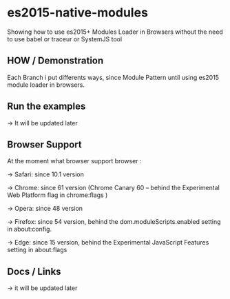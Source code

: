 # es2015-native-modules
Showing how to use es2015+ Modules Loader in Browsers without the need to use babel or traceur or SystemJS tool


## HOW /  Demonstration 

Each Branch i put  differents ways, since  Module Pattern until using es2015 module loader in browsers.


## Run the examples 


 -> It will be updated later


## Browser Support

At the moment what browser support browser :

-> Safari: since 10.1 version

-> Chrome: since  61 version (Chrome Canary 60 – behind the Experimental Web Platform flag in chrome:flags )

-> Opera: since 48  version 

-> Firefox: since 54 version, behind the dom.moduleScripts.enabled setting in about:config.

-> Edge: since 15 version, behind the Experimental JavaScript Features setting in about:flags


## Docs / Links 


-> it will be updated later




